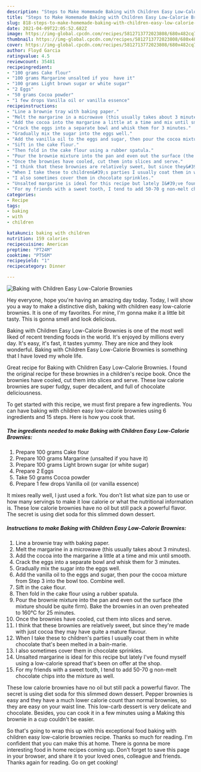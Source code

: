 ```yaml
---
description: "Steps to Make Homemade Baking with Children Easy Low-Calorie Brownies"
title: "Steps to Make Homemade Baking with Children Easy Low-Calorie Brownies"
slug: 818-steps-to-make-homemade-baking-with-children-easy-low-calorie-brownies
date: 2021-04-09T22:05:52.682Z
image: https://img-global.cpcdn.com/recipes/5812713772023808/680x482cq70/baking-with-children-easy-low-calorie-brownies-recipe-main-photo.jpg
thumbnail: https://img-global.cpcdn.com/recipes/5812713772023808/680x482cq70/baking-with-children-easy-low-calorie-brownies-recipe-main-photo.jpg
cover: https://img-global.cpcdn.com/recipes/5812713772023808/680x482cq70/baking-with-children-easy-low-calorie-brownies-recipe-main-photo.jpg
author: Floyd Garcia
ratingvalue: 4.5
reviewcount: 35481
recipeingredient:
- "100 grams Cake flour"
- "100 grams Margarine unsalted if you  have it"
- "100 grams Light brown sugar or white sugar"
- "2 Eggs"
- "50 grams Cocoa powder"
- "1 few drops Vanilla oil or vanilla essence"
recipeinstructions:
- "Line a brownie tray with baking paper."
- "Melt the margarine in a microwave (this usually takes about 3 minutes)."
- "Add the cocoa into the margarine a little at a time and mix until smooth."
- "Crack the eggs into a separate bowl and whisk them for 3 minutes."
- "Gradually mix the sugar into the eggs well."
- "Add the vanilla oil to the eggs and sugar, then pour the cocoa mixture from Step 3 into the bowl too. Combine well."
- "Sift in the cake flour."
- "Then fold in the cake flour using a rubber spatula."
- "Pour the brownie mixture into the pan and even out the surface (the mixture should be quite firm). Bake the brownies in an oven preheated to 160°C for 25 minutes."
- "Once the brownies have cooled, cut them into slices and serve."
- "I think that these brownies are relatively sweet, but since they&#39;re made with just cocoa they may have quite a mature flavour."
- "When I take these to children&#39;s parties I usually coat them in white chocolate that&#39;s been melted in a bain-marie."
- "I also sometimes cover them in chocolate sprinkles."
- "Unsalted margarine is ideal for this recipe but lately I&#39;ve found myself using a low-calorie spread that&#39;s been on offer at the shop."
- "For my friends with a sweet tooth, I tend to add 50-70 g non-melt chocolate chips into the mixture as well."
categories:
- Recipe
tags:
- baking
- with
- children

katakunci: baking with children 
nutrition: 159 calories
recipecuisine: American
preptime: "PT24M"
cooktime: "PT56M"
recipeyield: "1"
recipecategory: Dinner

---
```



![Baking with Children Easy Low-Calorie Brownies](https://img-global.cpcdn.com/recipes/5812713772023808/680x482cq70/baking-with-children-easy-low-calorie-brownies-recipe-main-photo.jpg)

Hey everyone, hope you're having an amazing day today. Today, I will show you a way to make a distinctive dish, baking with children easy low-calorie brownies. It is one of my favorites. For mine, I'm gonna make it a little bit tasty. This is gonna smell and look delicious.

Baking with Children Easy Low-Calorie Brownies is one of the most well liked of recent trending foods in the world. It's enjoyed by millions every day. It's easy, it's fast, it tastes yummy. They are nice and they look wonderful. Baking with Children Easy Low-Calorie Brownies is something that I have loved my whole life.

Great recipe for Baking with Children Easy Low-Calorie Brownies. I found the original recipe for these brownies in a children&#39;s recipe book. Once the brownies have cooled, cut them into slices and serve. These low calorie brownies are super fudgy, super decadent, and full of chocolate deliciousness.


To get started with this recipe, we must first prepare a few ingredients. You can have baking with children easy low-calorie brownies using 6 ingredients and 15 steps. Here is how you cook that.

<!--inarticleads1-->

##### The ingredients needed to make Baking with Children Easy Low-Calorie Brownies:

1. Prepare 100 grams Cake flour
1. Prepare 100 grams Margarine (unsalted if you  have it)
1. Prepare 100 grams Light brown sugar (or white sugar)
1. Prepare 2 Eggs
1. Take 50 grams Cocoa powder
1. Prepare 1 few drops Vanilla oil (or vanilla essence)


It mixes really well, I just used a fork. You don&#39;t list what size pan to use or how many servings to make it low calorie or what the nutritional information is. These low calorie brownies have no oil but still pack a powerful flavor. The secret is using diet soda for this slimmed down dessert. 

<!--inarticleads2-->

##### Instructions to make Baking with Children Easy Low-Calorie Brownies:

1. Line a brownie tray with baking paper.
1. Melt the margarine in a microwave (this usually takes about 3 minutes).
1. Add the cocoa into the margarine a little at a time and mix until smooth.
1. Crack the eggs into a separate bowl and whisk them for 3 minutes.
1. Gradually mix the sugar into the eggs well.
1. Add the vanilla oil to the eggs and sugar, then pour the cocoa mixture from Step 3 into the bowl too. Combine well.
1. Sift in the cake flour.
1. Then fold in the cake flour using a rubber spatula.
1. Pour the brownie mixture into the pan and even out the surface (the mixture should be quite firm). Bake the brownies in an oven preheated to 160°C for 25 minutes.
1. Once the brownies have cooled, cut them into slices and serve.
1. I think that these brownies are relatively sweet, but since they&#39;re made with just cocoa they may have quite a mature flavour.
1. When I take these to children&#39;s parties I usually coat them in white chocolate that&#39;s been melted in a bain-marie.
1. I also sometimes cover them in chocolate sprinkles.
1. Unsalted margarine is ideal for this recipe but lately I&#39;ve found myself using a low-calorie spread that&#39;s been on offer at the shop.
1. For my friends with a sweet tooth, I tend to add 50-70 g non-melt chocolate chips into the mixture as well.


These low calorie brownies have no oil but still pack a powerful flavor. The secret is using diet soda for this slimmed down dessert. Pepper brownies is easy and they have a much lower calorie count than normal brownies, so they are easy on your waist line. This low-carb dessert is very delicate and chocolate. Besides, you can cook it in a few minutes using a Making this brownie in a cup couldn&#39;t be easier. 

So that's going to wrap this up with this exceptional food baking with children easy low-calorie brownies recipe. Thanks so much for reading. I'm confident that you can make this at home. There is gonna be more interesting food in home recipes coming up. Don't forget to save this page in your browser, and share it to your loved ones, colleague and friends. Thanks again for reading. Go on get cooking!
